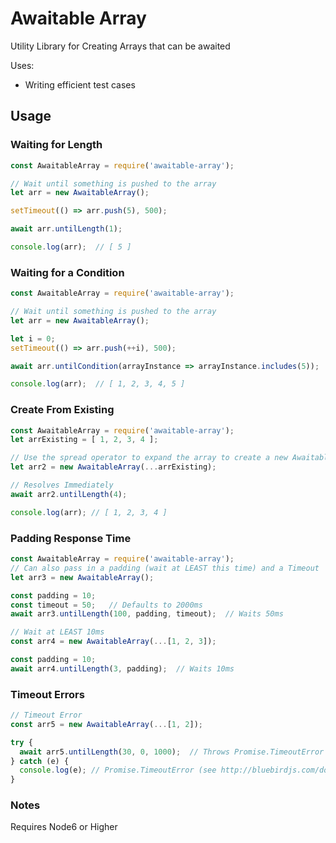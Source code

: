 # Awaitable Array
Utility Library for Creating Arrays that can be awaited

Uses:
* Writing efficient test cases

## Usage


### Waiting for Length
```javascript
const AwaitableArray = require('awaitable-array');

// Wait until something is pushed to the array
let arr = new AwaitableArray();

setTimeout(() => arr.push(5), 500);

await arr.untilLength(1);

console.log(arr);  // [ 5 ]
```

### Waiting for a Condition
```javascript
const AwaitableArray = require('awaitable-array');

// Wait until something is pushed to the array
let arr = new AwaitableArray();

let i = 0;
setTimeout(() => arr.push(++i), 500);

await arr.untilCondition(arrayInstance => arrayInstance.includes(5));

console.log(arr);  // [ 1, 2, 3, 4, 5 ]
```

### Create From Existing
```javascript
const AwaitableArray = require('awaitable-array');
let arrExisting = [ 1, 2, 3, 4 ];

// Use the spread operator to expand the array to create a new AwaitableArray
let arr2 = new AwaitableArray(...arrExisting);

// Resolves Immediately
await arr2.untilLength(4);

console.log(arr); // [ 1, 2, 3, 4 ]
```

### Padding Response Time
```javascript
const AwaitableArray = require('awaitable-array');
// Can also pass in a padding (wait at LEAST this time) and a Timeout
let arr3 = new AwaitableArray();

const padding = 10;
const timeout = 50;   // Defaults to 2000ms
await arr3.untilLength(100, padding, timeout);  // Waits 50ms

// Wait at LEAST 10ms
const arr4 = new AwaitableArray(...[1, 2, 3]);

const padding = 10;
await arr4.untilLength(3, padding);  // Waits 10ms
```

### Timeout Errors
```javascript
// Timeout Error
const arr5 = new AwaitableArray(...[1, 2]);

try {
  await arr5.untilLength(30, 0, 1000);  // Throws Promise.TimeoutError after 1 second
} catch (e) {
  console.log(e); // Promise.TimeoutError (see http://bluebirdjs.com/docs/api/timeout.html)
}
```

### Notes
Requires Node6 or Higher
